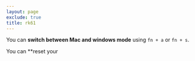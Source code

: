 ```yaml
---
layout: page
exclude: true
title: rk61
---
```


You can **switch between Mac and windows mode** using `fn + a` or `fn + s`.

You can **reset your
<!--stackedit_data:
eyJoaXN0b3J5IjpbLTM1OTIyODY1NiwxMTUwNjkyNjYwXX0=
-->